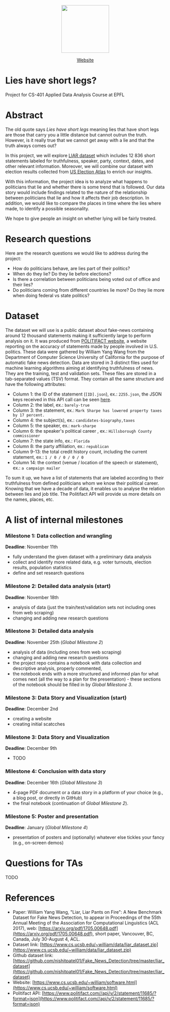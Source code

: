 <div align="center">
  <p>
  <img src="https://i.gifer.com/dAP.gif" width="150" />
  </p>
  <p>
<!--     <a href="">
      <img alt="First release" src="https://img.shields.io/badge/release-v1.0-brightgreen.svg" />
    </a> -->
  </p>
  
  <p>
    <a href="http://jelenabanjac.com/lies-have-short-legs/">
      Website
    </a>
  </p>
</div>

# Lies have short legs?
Project for CS-401 Applied Data Analysis Course at EPFL

# Abstract
The old quote says _Lies have short legs_ meaning lies that have short legs are those that carry you a little distance but cannot outrun the truth. However, is it really true that we cannot get away with a lie and that the truth always comes out?  

In this project, we will explore [LIAR dataset](https://www.cs.ucsb.edu/~william/data/) which includes 12 836 short statements labeled for truthfulness, speaker, party, context, dates, and other relevant information. Moreover, we will combine our dataset with election results collected from [US Election Atlas](https://uselectionatlas.org/) to enrich our insights.  

With this information, the project idea is to analyze what happens to politicians that lie and whether there is some trend that is followed. Our data story would include findings related to the nature of the relationship between politicians that lie and how it affects their job description. In addition, we would like to compare the places in time where the lies where made, to identify a possible seasonality.  

We hope to give people an insight on whether lying will be fairly treated.  


# Research questions
Here are the research questions we would like to address during the project:  
- How do politicians behave, are lies part of their politics?
- When do they lie? Do they lie before elections?
- Is there a correlation between politicians being voted out of office and their lies?
- Do politicians coming from different countries lie more? Do they lie more when doing federal vs state politics?


# Dataset
The dataset we will use is a public dataset about fake-news containing around 12 thousand statements making it sufficiently large to perform analysis on it. It was produced from [POLITIFACT website](politifact.com), a website reporting on the accuracy of statements made by people involved in U.S. politics. These data were gathered by William Yang Wang from the Department of Computer Science University of California for the purpose of automatic fake news detection.
Data are stored in 3 distinct files used for machine learning algorithms aiming at identifying truthfulness of news. They are the training, test and validation sets. These files are stored in a tab-separated values (TSV) format. They contain all the same structure and have the following attributes:

- Column 1: the ID of the statement (`[ID].json`), ex.: `2255.json`, the JSON keys received in this API call can be seen [here](http://jelenabanjac.com/lies-have-short-legs/data_insight/index.html).
- Column 2: the label, ex.: `barely-true`
- Column 3: the statement, ex.: `Mark Sharpe has lowered property taxes by 17 percent.`
- Column 4: the subject(s), ex.: `candidates-biography,taxes`
- Column 5: the speaker, ex.: `mark-sharpe`
- Column 6: the speaker's political career , ex.: `Hillsborough County commissioner`
- Column 7: the state info, ex.: `Florida`
- Column 8: the party affiliation, ex.: `republican`
- Column 9-13: the total credit history count, including the current statement, ex.: `1 / 0 / 0 / 0 / 0`
- Column 14: the context (venue / location of the speech or statement), ex.: `a campaign mailer`

To sum it up, we have a list of statements that are labeled according to their truthfulness from defined politicians whom we know their political career. Knowing that we have a decade of data, it enables us to analyse the relation between lies and job title. The Politifact API will provide us more details on the names, places, etc. 


# A list of internal milestones
### Milestone 1: Data collection and wrangling
**Deadline**: November 11th
- fully understand the given dataset with a preliminary data analysis
- collect and identify more related data, e.g. voter turnouts, election results, population statistics
- define and set research questions

### Milestone 2: Detailed data analysis (start)
**Deadline**: November 18th
- analysis of data (just the train/test/validation sets not including ones from web scraping)
- changing and adding new research questions

### Milestone 3: Detailed data analysis
**Deadline**: November 25th (_Global Milestone 2_)
- analysis of data (including ones from web scraping)
- changing and adding new research questions
- the project repo contains a notebook with data collection and descriptive analysis, properly commented, 
- the notebook ends with a more structured and informed plan for what comes next (all the way to a plan for the presentation) - these sections of the notebook should be filled in by _Global Milestone 3_.  

### Milestone 3: Data Story and Visualization (start)
**Deadline**: December 2nd
- creating a website
- creating initial scatcches

### Milestone 3: Data Story and Visualization
**Deadline**: December 9th
- TODO

### Milestone 4: Conclusion with data story
**Deadline**: December 16th (_Global Milestone 3_)
- 4-page PDF document or a data story in a platform of your choice (e.g., a blog post, or directly in GitHub)
- the final notebook (continuation of _Global Milestone 2_).

### Milestone 5: Poster and presentation
**Deadline**: January  (_Global Milestone 4_)
- presentation of posters and (optionally) whatever else tickles your fancy (e.g., on-screen demos)  

# Questions for TAs
TODO


# References
- Paper: William Yang Wang, "Liar, Liar Pants on Fire": A New Benchmark Dataset for Fake News Detection, to appear in Proceedings of the 55th Annual Meeting of the Association for Computational Linguistics (ACL 2017), web: [https://arxiv.org/pdf/1705.00648.pdf](https://arxiv.org/pdf/1705.00648.pdf),  short paper, Vancouver, BC, Canada, July 30-August 4, ACL.
- Dataset link: [https://www.cs.ucsb.edu/~william/data/liar_dataset.zip](https://www.cs.ucsb.edu/~william/data/liar_dataset.zip)
- Github dataset link: [https://github.com/nishitpatel01/Fake_News_Detection/tree/master/liar_dataset](https://github.com/nishitpatel01/Fake_News_Detection/tree/master/liar_dataset)
- Website: [https://www.cs.ucsb.edu/~william/software.html](https://www.cs.ucsb.edu/~william/software.html)
- Politifact API: [https://www.politifact.com//api/v/2/statement/11685/?format=json](https://www.politifact.com//api/v/2/statement/11685/?format=json)
